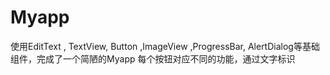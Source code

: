 # Myapp
使用EditText , TextView, Button ,ImageView ,ProgressBar, AlertDialog等基础组件，完成了一个简陋的Myapp
每个按钮对应不同的功能，通过文字标识
